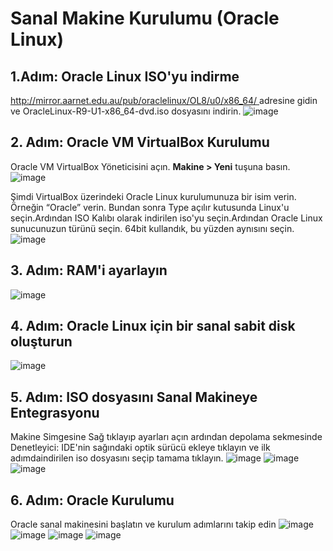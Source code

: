 # Sanal Makine Kurulumu (Oracle Linux)
## 1.Adım: Oracle Linux ISO'yu indirme
[http://mirror.aarnet.edu.au/pub/oraclelinux/OL8/u0/x86_64/ ](http://ftp.linux.org.uk/pub/distributions/enterprise/OL9/u1/x86_64/)adresine gidin ve OracleLinux-R9-U1-x86_64-dvd.iso  dosyasını indirin.
![image](https://github.com/fuatsezer/Data-Engineering/assets/63423939/a3c158c3-f2b2-4d4d-b4cd-4d7f74ed6c22)



## 2. Adım: Oracle VM VirtualBox Kurulumu
Oracle VM VirtualBox Yöneticisini açın. **Makine > Yeni** tuşuna basın.
![image](https://github.com/fuatsezer/Data-Engineering/assets/63423939/dd841da2-2881-46ac-b92b-8437740db558)

Şimdi VirtualBox üzerindeki Oracle Linux kurulumunuza bir isim verin. Örneğin “Oracle” verin. Bundan sonra Type açılır kutusunda Linux'u seçin.Ardından ISO Kalıbı olarak indirilen iso'yu seçin.Ardından Oracle Linux sunucunuzun türünü seçin. 64bit kullandık, bu yüzden aynısını seçin. 
![image](https://github.com/fuatsezer/Data-Engineering/assets/63423939/831d0670-31ad-4891-98f0-4b16d9ac5b9b)



## 3. Adım: RAM'i ayarlayın
![image](https://github.com/fuatsezer/Data-Engineering/assets/63423939/0ccb4739-76ea-4c63-859f-afc57398b254)
## 4. Adım: Oracle Linux için bir sanal sabit disk oluşturun
![image](https://github.com/fuatsezer/Data-Engineering/assets/63423939/d26d5253-5092-4999-82b5-f24accf743d9)

## 5. Adım: ISO dosyasını  Sanal Makineye Entegrasyonu
Makine Simgesine Sağ tıklayıp ayarları açın ardından depolama sekmesinde Denetleyici: IDE'nin sağındaki optik sürücü ekleye tıklayın ve ilk adımdaindirilen iso dosyasını seçip tamama tıklayın.
![image](https://github.com/fuatsezer/Data-Engineering/assets/63423939/ee8cb10d-d681-4a44-b7e6-c435b3558db3)
![image](https://github.com/fuatsezer/Data-Engineering/assets/63423939/99926e6d-07af-4065-b43b-6a7d60129287)
![image](https://github.com/fuatsezer/Data-Engineering/assets/63423939/42f2f2f2-852e-48fa-8014-36fc5edceaec)




## 6. Adım: Oracle Kurulumu
Oracle sanal makinesini başlatın ve kurulum adımlarını takip edin
![image](https://github.com/fuatsezer/Data-Engineering/assets/63423939/0200f3c9-58c6-4ff0-808a-e2a53310ad0b)
![image](https://github.com/fuatsezer/Data-Engineering/assets/63423939/414b96ae-932d-4e2a-aefd-55808c888586)
![image](https://github.com/fuatsezer/Data-Engineering/assets/63423939/d1d06f74-7246-4e5d-9c41-af0ace57a762)
![image](https://github.com/fuatsezer/Data-Engineering/assets/63423939/0fd7ee15-fc8c-4013-8fe0-678761208366)

